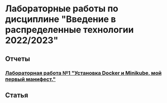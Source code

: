 # Лабораторные работы по дисциплине "Введение в распределенные технологии 2022/2023"

## Отчеты

### [Лабораторная работа №1 "Установка Docker и Minikube, мой первый манифест."](lab1/lab1_report.md)

## Статья


